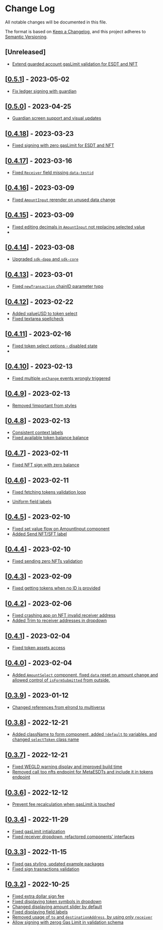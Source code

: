 # Change Log

All notable changes will be documented in this file.

The format is based on [Keep a Changelog](https://keepachangelog.com/en/1.0.0/),
and this project adheres to [Semantic Versioning](https://semver.org/spec/v2.0.0.html).

## [Unreleased]
- [Extend guarded account gasLimit validation for ESDT and NFT](https://github.com/multiversx/mx-sdk-dapp-form/pull/166)

## [[0.5.1](https://github.com/multiversx/mx-sdk-dapp-form/pull/165)] - 2023-05-02
- [Fix ledger signing with guardian](https://github.com/multiversx/mx-sdk-dapp-form/pull/164)
## [[0.5.0](https://github.com/multiversx/mx-sdk-dapp-form/pull/156)] - 2023-04-25
- [Guardian screen support and visual updates](https://github.com/multiversx/mx-sdk-dapp-form/pull/155)

## [[0.4.18](https://github.com/multiversx/mx-sdk-dapp-form/pull/154)] - 2023-03-23
- [Fixed signing with zero gasLimit for ESDT and NFT](https://github.com/multiversx/mx-sdk-dapp-form/pull/153)
## [[0.4.17](https://github.com/multiversx/mx-sdk-dapp-form/pull/152)] - 2023-03-16
- [Fixed `Receiver` field missing `data-testid`](https://github.com/multiversx/mx-sdk-dapp-form/pull/151)

## [[0.4.16](https://github.com/multiversx/mx-sdk-dapp-form/pull/150)] - 2023-03-09
- [Fixed `AmountInput` rerender on unused data change](https://github.com/multiversx/mx-sdk-dapp-form/pull/149)

## [[0.4.15](https://github.com/multiversx/mx-sdk-dapp-form/pull/148)] - 2023-03-09
- [Fixed editing decimals in `AmountInput` not replacing selected value](https://github.com/multiversx/mx-sdk-dapp-form/pull/147)
-
## [[0.4.14](https://github.com/multiversx/mx-sdk-dapp-form/pull/146)] - 2023-03-08
- [Upgraded `sdk-dapp` and `sdk-core`](https://github.com/multiversx/mx-sdk-dapp-form/pull/145)

## [[0.4.13](https://github.com/multiversx/mx-sdk-dapp-form/pull/144)] - 2023-03-01
- [Fixed `newTransaction` chainID parameter typo](https://github.com/multiversx/mx-sdk-dapp-form/pull/143)

## [[0.4.12](https://github.com/multiversx/mx-sdk-dapp-form/pull/141)] - 2023-02-22

- [Added valueUSD to token select](https://github.com/multiversx/mx-sdk-dapp-form/pull/140)
- [Fixed textarea spellcheck](https://github.com/multiversx/mx-sdk-dapp-form/pull/139)

## [[0.4.11](https://github.com/multiversx/mx-sdk-dapp-form/pull/137)] - 2023-02-16

- [Fixed token select options - disabled state](https://github.com/multiversx/mx-sdk-dapp-form/pull/136)
-

## [[0.4.10](https://github.com/multiversx/mx-sdk-dapp-form/pull/133)] - 2023-02-13

- [Fixed multiple `onChange` events wrongly triggered](https://github.com/multiversx/mx-sdk-dapp-form/pull/132)

## [[0.4.9](https://github.com/multiversx/mx-sdk-dapp-form/pull/131)] - 2023-02-13

- [Removed !important from styles](https://github.com/multiversx/mx-sdk-dapp-form/pull/130)

## [[0.4.8](https://github.com/multiversx/mx-sdk-dapp-form/pull/129)] - 2023-02-13

- [Consistent context labels](https://github.com/multiversx/mx-sdk-dapp-form/pull/127)
- [Fixed available token balance balance](https://github.com/multiversx/mx-sdk-dapp-form/pull/128)

## [[0.4.7](https://github.com/multiversx/mx-sdk-dapp-form/pull/126)] - 2023-02-11

- [Fixed NFT sign with zero balance](https://github.com/multiversx/mx-sdk-dapp-form/pull/126)

## [[0.4.6](https://github.com/multiversx/mx-sdk-dapp-form/pull/125)] - 2023-02-11

- [Fixed fetching tokens validation loop](https://github.com/multiversx/mx-sdk-dapp-form/pull/124)

- [Uniform field labels](https://github.com/multiversx/mx-sdk-dapp-form/pull/123)

## [[0.4.5](https://github.com/multiversx/mx-sdk-dapp-form/pull/119)] - 2023-02-10

- [Fixed set value flow on AmountInput component](https://github.com/multiversx/mx-sdk-dapp-form/pull/120)
- [Added Send NFT/SFT label](https://github.com/multiversx/mx-sdk-dapp-form/pull/121)

## [[0.4.4](https://github.com/multiversx/mx-sdk-dapp-form/pull/119)] - 2023-02-10

- [Fixed sending zero NFTs validation](https://github.com/multiversx/mx-sdk-dapp-form/pull/118)

## [[0.4.3](https://github.com/multiversx/mx-sdk-dapp-form/pull/117)] - 2023-02-09

- [Fixed getting tokens when no ID is provided](https://github.com/multiversx/mx-sdk-dapp-form/pull/116)

## [[0.4.2](https://github.com/multiversx/mx-sdk-dapp-form/pull/112)] - 2023-02-06

- [Fixed crashing app on NFT invalid receiver address](https://github.com/multiversx/mx-sdk-dapp-form/pull/113)
- [Added Trim to receiver addresses in dropdown](https://github.com/multiversx/mx-sdk-dapp-form/pull/114)

## [[0.4.1](https://github.com/multiversx/mx-sdk-dapp-form/pull/112)] - 2023-02-04

- [Fixed token assets access](https://github.com/multiversx/mx-sdk-dapp-form/pull/112)

## [[0.4.0](https://github.com/multiversx/mx-sdk-dapp-form/pull/111)] - 2023-02-04

- [Added `AmountSelect` component, fixed `data` reset on amount change and allowed control of `isFormSubmitted` from outside.](https://github.com/multiversx/mx-sdk-dapp-form/pull/110)

## [[0.3.9](https://github.com/multiversx/mx-sdk-dapp-form/pull/99)] - 2023-01-12

- [Changed references from elrond to multiversx](https://github.com/multiversx/mx-sdk-dapp-form/pull/102)

## [[0.3.8](https://github.com/multiversx/mx-sdk-dapp-form/pull/99)] - 2022-12-21

- [Added className to form component, added `!default` to variables, and changed `selectToken` class name](https://github.com/multiversx/mx-sdk-dapp-form/pull/98)

## [[0.3.7](https://github.com/multiversx/mx-sdk-dapp-form/pull/97)] - 2022-12-21

- [Fixed WEGLD warning display and improved build time](https://github.com/multiversx/mx-sdk-dapp-form/pull/95)
- [Removed call too nfts endpoint for MetaESDTs and include it in tokens endpoint](https://github.com/multiversx/mx-sdk-dapp-form/pull/96)

## [[0.3.6](https://github.com/multiversx/mx-sdk-dapp-form/pull/94)] - 2022-12-12

- [Prevent fee recalculation when gasLimit is touched](https://github.com/multiversx/mx-sdk-dapp-form/pull/93)

## [[0.3.4](https://github.com/multiversx/mx-sdk-dapp-form/pull/91)] - 2022-11-29

- [Fixed gasLimit intialization](https://github.com/multiversx/mx-sdk-dapp-form/pull/90)
- [Fixed receiver dropdown, refactored components' interfaces](https://github.com/multiversx/mx-sdk-dapp-form/pull/89)

## [[0.3.3](https://github.com/multiversx/mx-sdk-dapp-form/pull/88)] - 2022-11-15

- [Fixed gas styling, updated example packages](https://github.com/multiversx/mx-sdk-dapp-form/pull/86)
- [Fixed sign trasnactions validation](https://github.com/multiversx/mx-sdk-dapp-form/pull/87)

## [[0.3.2](https://github.com/multiversx/mx-sdk-dapp-form/pull/84)] - 2022-10-25

- [Fixed extra dollar sign fee](https://github.com/multiversx/mx-sdk-dapp-form/pull/84)
- [Fixed displaying token symbols in dropdown](https://github.com/multiversx/mx-sdk-dapp-form/pull/77)
- [Changed displaying amount slider by default](https://github.com/multiversx/mx-sdk-dapp-form/pull/78)
- [Fixed displaying field labels](https://github.com/multiversx/mx-sdk-dapp-form/pull/79)
- [Removed usage of `to` and `destinationAddress`, by using only `receiver` ](https://github.com/multiversx/mx-sdk-dapp-form/pull/79)
- [Allow signing with zerog Gas Limit in validation schema ](https://github.com/multiversx/mx-sdk-dapp-form/pull/82)
